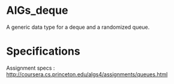 # AlGs_deque
A generic data type for a deque and a randomized queue.

# Specifications
Assignment specs : http://coursera.cs.princeton.edu/algs4/assignments/queues.html
